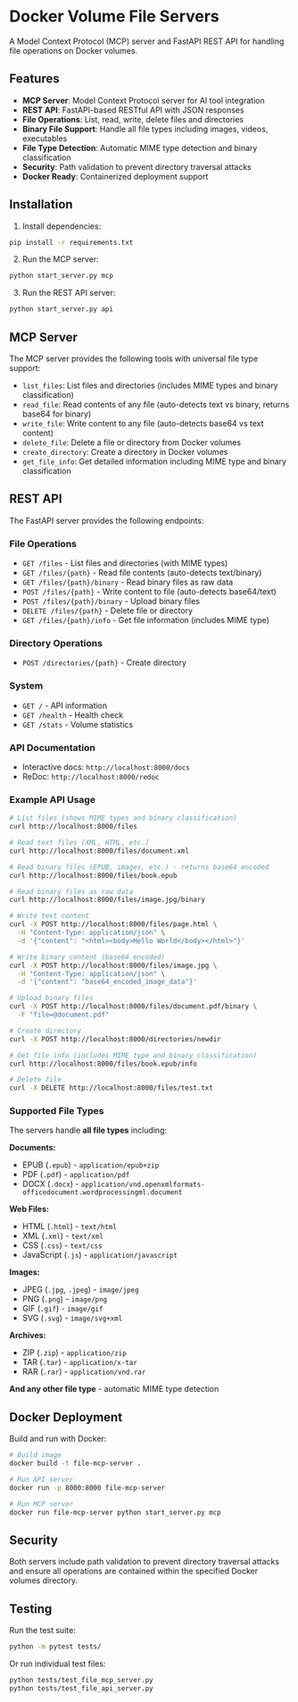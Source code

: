 # Docker Volume File Servers

A Model Context Protocol (MCP) server and FastAPI REST API for handling file operations on Docker volumes.

## Features

- **MCP Server**: Model Context Protocol server for AI tool integration
- **REST API**: FastAPI-based RESTful API with JSON responses
- **File Operations**: List, read, write, delete files and directories
- **Binary File Support**: Handle all file types including images, videos, executables
- **File Type Detection**: Automatic MIME type detection and binary classification
- **Security**: Path validation to prevent directory traversal attacks
- **Docker Ready**: Containerized deployment support

## Installation

1. Install dependencies:
```bash
pip install -r requirements.txt
```

2. Run the MCP server:
```bash
python start_server.py mcp
```

3. Run the REST API server:
```bash
python start_server.py api
```

## MCP Server

The MCP server provides the following tools with universal file type support:

- `list_files`: List files and directories (includes MIME types and binary classification)
- `read_file`: Read contents of any file (auto-detects text vs binary, returns base64 for binary)
- `write_file`: Write content to any file (auto-detects base64 vs text content)
- `delete_file`: Delete a file or directory from Docker volumes
- `create_directory`: Create a directory in Docker volumes
- `get_file_info`: Get detailed information including MIME type and binary classification

## REST API

The FastAPI server provides the following endpoints:

### File Operations
- `GET /files` - List files and directories (with MIME types)
- `GET /files/{path}` - Read file contents (auto-detects text/binary)
- `GET /files/{path}/binary` - Read binary files as raw data
- `POST /files/{path}` - Write content to file (auto-detects base64/text)
- `POST /files/{path}/binary` - Upload binary files
- `DELETE /files/{path}` - Delete file or directory
- `GET /files/{path}/info` - Get file information (includes MIME type)

### Directory Operations
- `POST /directories/{path}` - Create directory

### System
- `GET /` - API information
- `GET /health` - Health check
- `GET /stats` - Volume statistics

### API Documentation
- Interactive docs: `http://localhost:8000/docs`
- ReDoc: `http://localhost:8000/redoc`

### Example API Usage

```bash
# List files (shows MIME types and binary classification)
curl http://localhost:8000/files

# Read text files (XML, HTML, etc.)
curl http://localhost:8000/files/document.xml

# Read binary files (EPUB, images, etc.) - returns base64 encoded
curl http://localhost:8000/files/book.epub

# Read binary files as raw data
curl http://localhost:8000/files/image.jpg/binary

# Write text content
curl -X POST http://localhost:8000/files/page.html \
  -H "Content-Type: application/json" \
  -d '{"content": "<html><body>Hello World</body></html>"}'

# Write binary content (base64 encoded)
curl -X POST http://localhost:8000/files/image.jpg \
  -H "Content-Type: application/json" \
  -d '{"content": "base64_encoded_image_data"}'

# Upload binary files
curl -X POST http://localhost:8000/files/document.pdf/binary \
  -F "file=@document.pdf"

# Create directory
curl -X POST http://localhost:8000/directories/newdir

# Get file info (includes MIME type and binary classification)
curl http://localhost:8000/files/book.epub/info

# Delete file
curl -X DELETE http://localhost:8000/files/test.txt
```

### Supported File Types

The servers handle **all file types** including:

**Documents:**
- EPUB (`.epub`) - `application/epub+zip`
- PDF (`.pdf`) - `application/pdf`
- DOCX (`.docx`) - `application/vnd.openxmlformats-officedocument.wordprocessingml.document`

**Web Files:**
- HTML (`.html`) - `text/html`
- XML (`.xml`) - `text/xml`
- CSS (`.css`) - `text/css`
- JavaScript (`.js`) - `application/javascript`

**Images:**
- JPEG (`.jpg`, `.jpeg`) - `image/jpeg`
- PNG (`.png`) - `image/png`
- GIF (`.gif`) - `image/gif`
- SVG (`.svg`) - `image/svg+xml`

**Archives:**
- ZIP (`.zip`) - `application/zip`
- TAR (`.tar`) - `application/x-tar`
- RAR (`.rar`) - `application/vnd.rar`

**And any other file type** - automatic MIME type detection

## Docker Deployment

Build and run with Docker:

```bash
# Build image
docker build -t file-mcp-server .

# Run API server
docker run -p 8000:8000 file-mcp-server

# Run MCP server
docker run file-mcp-server python start_server.py mcp
```

## Security

Both servers include path validation to prevent directory traversal attacks and ensure all operations are contained within the specified Docker volumes directory.

## Testing

Run the test suite:
```bash
python -m pytest tests/
```

Or run individual test files:
```bash
python tests/test_file_mcp_server.py
python tests/test_file_api_server.py
```
